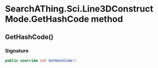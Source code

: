 # SearchAThing.Sci.Line3DConstructMode.GetHashCode method
## GetHashCode()
### Signature
```csharp
public override int GetHashCode()
```
